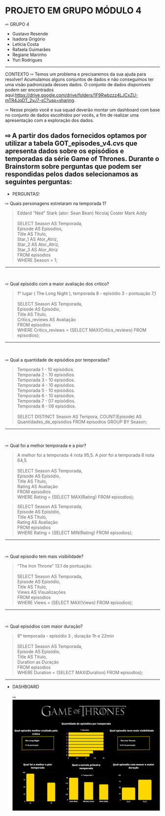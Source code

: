 # PROJETO EM GRUPO MÓDULO 4
 
⇨ GRUPO 4 
- Gustavo Resende
- Isadora Grigório
- Letícia Costa
- Rafaela Guimarães
- Regiane Marinho
- Yuri Rodrigues
------------------------------------


CONTEXTO ⇨ Temos um problema e precisaremos da sua ajuda para resolver! Acumulamos alguns conjuntos de dados e não conseguimos ter uma visão padronizada desses dados. O conjunto de dados disponíveis podem ser encontrados aqui:https://drive.google.com/drive/folders/1F9Rwbzzz4LJCxZU-mTR4JqDT_2vJ7-sC?usp=sharing.


⇨ Nesse projeto você e sua squad deverão montar um dashboard com base no conjunto de dados escolhidos por vocês, a fim de realizar uma apresentação com a exploração dos dados.


⇨ A partir dos dados fornecidos optamos por utilizar a tabela GOT_episodes_v4.cvs que apresenta dados sobre os episódios e temporadas da série Game of Thrones. Durante o Brainstorm sobre perguntas que podem ser respondidas pelos dados selecionamos as seguintes perguntas: 
<br/>
--------------------------------------------------------------------------

- PERGUNTAS!

⇨ Quais personagens estrelaram na temporada 1?
> Eddard "Ned" Stark (ator: Sean Bean)
> Nicolaj Coster 
> Mark Addy <br/> <br/>
> 	SELECT Season AS Temporada, <br/>
    Episode AS Episodios, <br/>
    Title AS Titulo, <br/>
    Star_1 AS Ator_Atriz, <br/>
    Star_2 AS Ator_Atriz, <br/>
    Star_3 AS Ator_Atriz <br/>
	FROM episodios <br/>
    WHERE Season = 1; <br/>
--------------------------
 <br/>

⇨ Qual episódio com a maior avaliação dos critico?
> 1° lugar ( The Long Night ), temporada 8 - episódio 3 - pontuação 7,1 <br/> <br/>
> 	SELECT Season AS Temporada, <br/>
	Episode AS Episódio, <br/>
	Title AS Título, <br/>
	Critics_reviews AS Avaliação <br/>
    FROM episodios <br/>
    WHERE Critics_reviews = (SELECT MAX(Critics_reviews) FROM episodios); <br/>
-----------------------
 <br/> <br/>
⇨ Qual a quantidade de episódios por temporadas?
> Temporada 1 - 10 episódios.  <br/>
> Temporada 2 - 10 episódios.  <br/>
> Temporada 3 - 10 episódios.  <br/>
> Temporada 4 - 10 episódios.  <br/>
> Temporada 5 - 10 episódios.  <br/>
> Temporada 6 - 10 episódios.  <br/>
> Temporada 7 - 07 episódios.  <br/>
> Temporada 8 - 06 episódios. <br/> <br/>
> 	SELECT DISTINCT Season AS Tempora, COUNT(Episode) AS Quantidades_de_episódios FROM episodios GROUP BY Season;
---------------------------
 <br/>

⇨ Qual foi a melhor temporada e a pior?
> A melhor foi a temporada 4 nota 95,5.
> A pior foi a temporada 8 nota 64,5.<br/> <br/>
>	SELECT Season AS Temporada, <br/>
	Episode AS Episódio, <br/>
	Title AS Título, <br/>
	Rating AS Avaliação <br/>
    FROM episodios <br/>
    WHERE Rating = (SELECT MAX(Rating) FROM episodios); <br/>
    
>	SELECT Season AS Temporada, <br/>
	Episode AS Episódio, <br/>
	Title AS Título, <br/>
	Rating AS Avaliação <br/>
    FROM episodios <br/>
    WHERE Rating = (SELECT MIN(Rating) FROM episodios); <br/>
-------------------------
 <br/>

⇨ Qual episodio tem mais visibilidade?
> "The Iron Throne" 13.1 de pontuação. <br/> <br/>
> SELECT Season AS Temporada, <br/>
    Episode AS Episódio, <br/>
    Title AS Título, <br/>
    Views AS Visualizações <br/>
    FROM episodios <br/>
    WHERE Views = (SELECT MAX(Views) FROM episodios); <br/>
--------------------------
 <br/> 

⇨ Qual episódios com maior duração?
> 8° temporada -  episódio 3 , duração 1h e 22min <br/> <br/>
> SELECT Season AS Temporada, <br/>
    Episode AS Episódio, <br/>
    Title AS Título, <br/>
    Duration as Duração <br/>
    FROM episodios <br/>
    WHERE Duration = (SELECT MAX(Duration) FROM episodios); <br/>

-----------------------
- DASHBOARD  <br/> <br/>
⇨ ![texto](./Dashboard.png)






